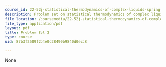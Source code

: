 ```yaml
---
course_id: 22-52j-statistical-thermodynamics-of-complex-liquids-spring-2004
description: Problem set on statistical thermodynamics of complex liquids.
file_location: /coursemedia/22-52j-statistical-thermodynamics-of-complex-liquids-spring-2004/87b3f2589f2b4e0c28490b9840d0ecc8_52_hwiichen04.pdf
file_type: application/pdf
layout: pdf
title: Problem Set 2
type: course
uid: 87b3f2589f2b4e0c28490b9840d0ecc8

---
```

None